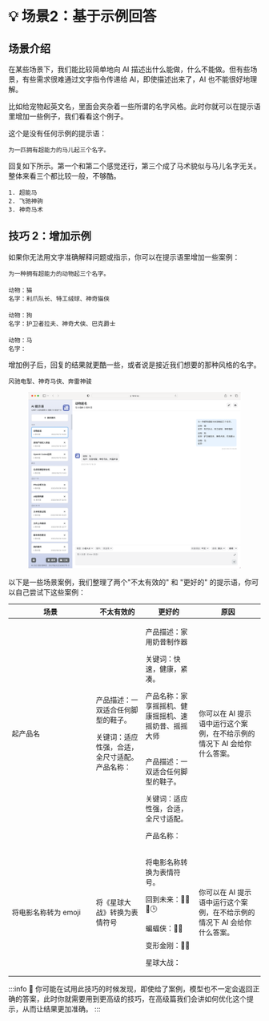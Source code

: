 # 💡 场景2：基于示例回答

## 场景介绍

在某些场景下，我们能比较简单地向 AI 描述出什么能做，什么不能做。但有些场景，有些需求很难通过文字指令传递给 AI，即使描述出来了，AI 也不能很好地理解。

比如给宠物起英文名，里面会夹杂着一些所谓的名字风格。此时你就可以在提示语里增加一些例子，我们看看这个例子。

这个是没有任何示例的提示语：

```other
为一匹拥有超能力的马儿起三个名字。
```

回复如下所示。第一个和第二个感觉还行，第三个成了马术貌似与马儿名字无关。整体来看三个都比较一般，不够酷。

```other
1. 超能马
2. 飞驰神驹
3. 神奇马术
```

## **技巧 2：增加示例**

如果你无法用文字准确解释问题或指示，你可以在提示语里增加一些案例：

```other
为一种拥有超能力的动物起三个名字。

动物：猫
名字：利爪队长、特工绒球、神奇猫侠

动物：狗
名字：护卫者拉夫、神奇犬侠、巴克爵士

动物：马
名字：
```

增加例子后，回复的结果就更酷一些，或者说是接近我们想要的那种风格的名字。

```other
风驰电掣、神奇马侠、奔雷神骏
```

<figure><img src="../.gitbook/assets/image (14).png" alt=""><figcaption></figcaption></figure>

以下是一些场景案例，我们整理了两个"不太有效的" 和 "更好的" 的提示语，你可以自己尝试下这些案例：

<table><thead><tr><th width="154">场景</th><th>不太有效的</th><th>更好的</th><th>原因</th></tr></thead><tbody><tr><td>起产品名</td><td><p>产品描述：一双适合任何脚型的鞋子。 </p><p>关键词：适应性强，合适，全尺寸适配。 产品名称：</p></td><td><p>产品描述：家用奶昔制作器 </p><p>关键词：快速，健康，紧凑。 </p><p>产品名称：家享摇摇机、健康摇摇机、速摇奶昔、摇摇大师</p><p><br>产品描述：一双适合任何脚型的鞋子。 </p><p>关键词：适应性强，合适，全尺寸适配。 </p><p>产品名称：</p></td><td>你可以在 AI 提示语中运行这个案例，在不给示例的情况下 AI 会给你什么答案。</td></tr><tr><td>将电影名称转为 emoji</td><td>将《星球大战》转换为表情符号</td><td><p>将电影名称转换为表情符号。 </p><p>回到未来：👨👴🚗🕒 </p><p>蝙蝠侠：🤵🦇 </p><p>变形金刚：🚗🤖 </p><p>星球大战：</p></td><td>你可以在 AI 提示语中运行这个案例，在不给示例的情况下 AI 会给你什么答案。</td></tr></tbody></table>



:::info 🔴 你可能在试用此技巧的时候发现，即使给了案例，模型也不一定会返回正确的答案，此时你就需要用到更高级的技巧，在高级篇我们会讲如何优化这个提示，从而让结果更加准确。 :::
